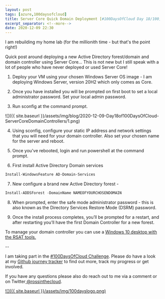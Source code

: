 ```yaml
---
layout: post
tags: [azure,100daysofcloud]
title: Server Core Quick Domain Deployment [#100DaysOfCloud Day 18/100] 
excerpt_separator: <!--more-->
date: 2020-12-09 22:30
---
```

I am rebuilding my home lab (for the millionith time - but that's the point right!)

Quick post around deploying a new Active Directory forest/domain and domain controller using Server Core... This is not new but I still speak with a lot of people who have never deployed or used Server Core!

1. Deploy your VM using your chosen Windows Server OS image - I am deploying Windows Server, version 20H2 which only comes as Core.

2. Once you have installed you will be prompted on first boot to set a local administrator password. Set your local admin password.

3. Run sconfig at the command prompt.

![]({{ site.baseurl }}/assets/img/blog/2020-12-09-Day18of100DaysOfCloud-ServerCoreDomainControllers/1.png)

4. Using sconfig, configure your static IP address and network settings that you will need for your domain controller. Also set your chosen name for the server and reboot.

5. Once you've rebooted, login and run powershell at the command prompt.

6. First install Active Directory Domain services 

```powershell
Install-WindowsFeature AD-Domain-Services
```

7. New configure a brand new Active Directory forest - 

```powershell
Install-ADDSForest -DomainName NAMEOFYOURCHOSENDOMAIN
```

8. When prompted, enter the safe mode administrator password  - this is also known as the Directory Services Restore Mode (DSRM) password.

9. Once the install process completes, you’ll be prompted for a restart, and after restarting you’ll have the first Domain Controller for a new forest.

To manage your domain controller you can use a <a href="https://www.microsoft.com/en-us/download/details.aspx?id=45520" target="_blank">Windows 10 desktop with the RSAT tools.</a>

--

I am taking part in the <a href="https://100daysofcloud.com/" target="_blank">#100DaysOfCloud Challenge</a>. Please do have a look at my <a href="https://github.com/rossinthecloud/100DaysOfCloud" target="_blank">Github journey tracker</a> to find out more, track my progress or get involved.

If you have any questions please also do reach out to me via a comment or on Twitter<a href="https://www.twitter.com/rossinthecloud" target="_blank"> @rossinthecloud</a>.

<a href="https://github.com/rossinthecloud/100DaysOfCloud" target="_blank">![]({{ site.baseurl }}/assets/img/100dayslogo.png)</a>

